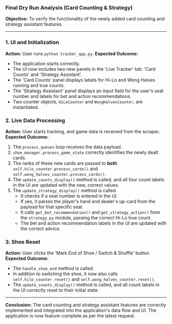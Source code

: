 ### Final Dry Run Analysis (Card Counting & Strategy)

**Objective:** To verify the functionality of the newly added card counting and strategy assistant features.

---

### 1. UI and Initialization
**Action:** User runs `python tracker_app.py`.
**Expected Outcome:**
*   The application starts correctly.
*   The UI now includes two new panels in the 'Live Tracker' tab: 'Card Counts' and 'Strategy Assistant'.
*   The 'Card Counts' panel displays labels for Hi-Lo and Wong Halves running and true counts.
*   The 'Strategy Assistant' panel displays an input field for the user's seat number and labels for bet and action recommendations.
*   Two counter objects, `HiLoCounter` and `WongHalvesCounter`, are instantiated.

### 2. Live Data Processing
**Action:** User starts tracking, and game data is received from the scraper.
**Expected Outcome:**
1.  The `process_queues` loop receives the data payload.
2.  `shoe_manager.process_game_state` correctly identifies the newly dealt cards.
3.  The ranks of these new cards are passed to **both** `self.hilo_counter.process_cards()` and `self.wong_halves_counter.process_cards()`.
4.  The `update_counts_display()` method is called, and all four count labels in the UI are updated with the new, correct values.
5.  The `update_strategy_display()` method is called.
    *   It checks if a seat number is entered in the UI.
    *   If yes, it parses the player's hand and dealer's up-card from the payload for that specific seat.
    *   It calls `get_bet_recommendation()` and `get_strategy_action()` from the `strategy.py` module, passing the correct Hi-Lo true count.
    *   The bet and action recommendation labels in the UI are updated with the correct advice.

### 3. Shoe Reset
**Action:** User clicks the 'Mark End of Shoe / Switch & Shuffle' button.
**Expected Outcome:**
*   The `handle_shoe_end` method is called.
*   In addition to switching the shoe, it now also calls `self.hilo_counter.reset()` and `self.wong_halves_counter.reset()`.
*   The `update_counts_display()` method is called, and all count labels in the UI correctly reset to their initial state.

---
**Conclusion:** The card counting and strategy assistant features are correctly implemented and integrated into the application's data flow and UI. The application is now feature-complete as per the latest request.
